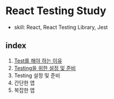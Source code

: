 # React Testing Study

- skill: React, React Testing Library, Jest

## index

1. [Test를 해야 하는 이유](/정리/1-Test를-해야-하는-이유.md)
2. [Testing을 위한 설정 및 준비](/정리/2-리액트-테스트를-위한-모듈-설치-및-설정.md)
3. Testing 설정 및 준비
4. 간단한 앱
5. 복잡한 앱
